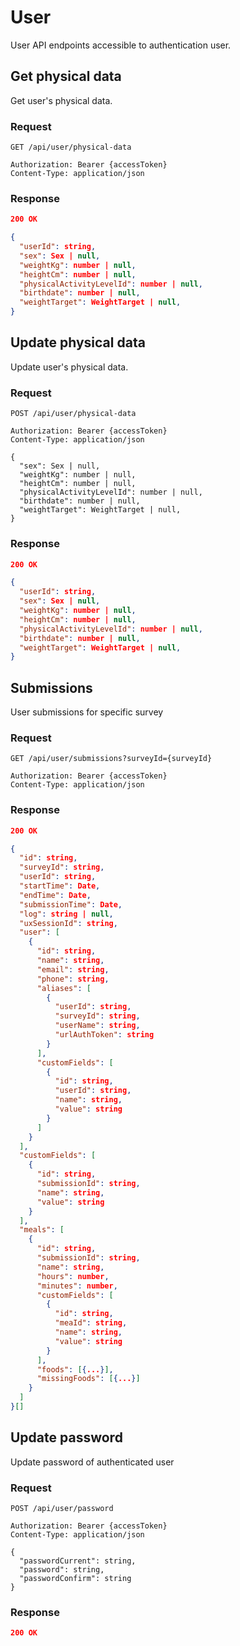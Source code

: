 # User

User API endpoints accessible to authentication user.

## Get physical data

Get user's physical data.

### Request

```http
GET /api/user/physical-data

Authorization: Bearer {accessToken}
Content-Type: application/json
```

### Response

```json
200 OK

{
  "userId": string,
  "sex": Sex | null,
  "weightKg": number | null,
  "heightCm": number | null,
  "physicalActivityLevelId": number | null,
  "birthdate": number | null,
  "weightTarget": WeightTarget | null,
}
```

## Update physical data

Update user's physical data.

### Request

```http
POST /api/user/physical-data

Authorization: Bearer {accessToken}
Content-Type: application/json

{
  "sex": Sex | null,
  "weightKg": number | null,
  "heightCm": number | null,
  "physicalActivityLevelId": number | null,
  "birthdate": number | null,
  "weightTarget": WeightTarget | null,
}
```

### Response

```json
200 OK

{
  "userId": string,
  "sex": Sex | null,
  "weightKg": number | null,
  "heightCm": number | null,
  "physicalActivityLevelId": number | null,
  "birthdate": number | null,
  "weightTarget": WeightTarget | null,
}
```

## Submissions

User submissions for specific survey

### Request

```http
GET /api/user/submissions?surveyId={surveyId}

Authorization: Bearer {accessToken}
Content-Type: application/json
```

### Response

```json
200 OK

{
  "id": string,
  "surveyId": string,
  "userId": string,
  "startTime": Date,
  "endTime": Date,
  "submissionTime": Date,
  "log": string | null,
  "uxSessionId": string,
  "user": [
    {
      "id": string,
      "name": string,
      "email": string,
      "phone": string,
      "aliases": [
        {
          "userId": string,
          "surveyId": string,
          "userName": string,
          "urlAuthToken": string
        }
      ],
      "customFields": [
        {
          "id": string,
          "userId": string,
          "name": string,
          "value": string
        }
      ]
    }
  ],
  "customFields": [
    {
      "id": string,
      "submissionId": string,
      "name": string,
      "value": string
    }
  ],
  "meals": [
    {
      "id": string,
      "submissionId": string,
      "name": string,
      "hours": number,
      "minutes": number,
      "customFields": [
        {
          "id": string,
          "meaId": string,
          "name": string,
          "value": string
        }
      ],
      "foods": [{...}],
      "missingFoods": [{...}]
    }
  ]
}[]
```

## Update password

Update password of authenticated user

### Request

```http
POST /api/user/password

Authorization: Bearer {accessToken}
Content-Type: application/json

{
  "passwordCurrent": string,
  "password": string,
  "passwordConfirm": string
}
```

### Response

```json
200 OK
```
